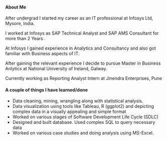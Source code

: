 
#### About Me

After undergrad I started my career as an IT professional at Infosys Ltd, Mysore, India.

I worked at Infosys as SAP Technical Analyst and SAP AMS Consultant for more than 2 Years .

At Infosys I gained experience in Analytics and Consultancy and also got familiar with Business aspects of IT.

After gaining the relevant experience I decide to pursue Master in Business Anlytics at National University of Ireland, Galway.  

Currently working as Reporting Analyst Intern at Jinendra Enterprises, Pune


#### A couple of things I have learned/done


* Data cleaning, mining, wrangling along with statistical analysis.
* Data visualization using tools like Tableau, R (ggplot2) and depicting complex data in a visually appealing and simple format
* Worked on various stages of Software Development Life Cycle (SDLC)
*  Designed and built database. Used complex SQL to query necessary data
*  Worked on various case studies and doing analysis using MS-Excel.





